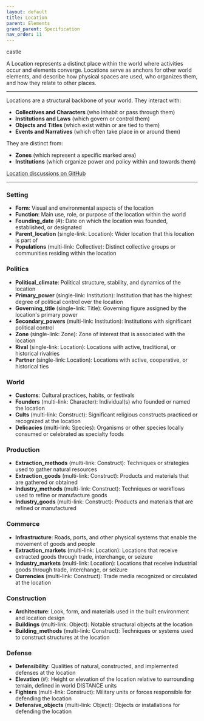 ```yaml
---
layout: default
title: Location
parent: Elements
grand_parent: Specification
nav_order: 11
---
```


<span class="material-symbols-outlined">castle</span>

A Location represents a distinct place within the world where activities occur and elements converge. Locations serve as anchors for other world elements, and describe how physical spaces are used, who organizes them, and how they relate to other places.

--- 
   
Locations are a structural backbone of your world. They interact with:

- **Collectives and Characters** (who inhabit or pass through them)
- **Institutions and Laws** (which govern or control them)
- **Objects and Titles** (which exist within or are tied to them)
- **Events and Narratives** (which often take place in or around them)

They are distinct from:

- **Zones** (which represent a specific marked area)
- **Institutions** (which organize power and policy within and towards them)

[Location discussions on GitHub](https://github.com/OnlyWorlds/OnlyWorlds/discussions/categories/location)

---
### Setting
- **Form**: Visual and environmental aspects of the location
- **Function**: Main use, role, or purpose of the location within the world
- **Founding_date** (#): Date on which the location was founded, established, or designated
- **Parent_location** (single-link: Location): Wider location that this location is part of
- **Populations** (multi-link: Collective): Distinct collective groups or communities residing within the location

### Politics
- **Political_climate**: Political structure, stability, and dynamics of the location
- **Primary_power** (single-link: Institution): Institution that has the highest degree of political control over the location
- **Governing_title** (single-link: Title): Governing figure assigned by the location's primary power
- **Secondary_powers** (multi-link: Institution): Institutions with significant political control
- **Zone** (single-link: Zone): Zone of interest that is associated with the location
- **Rival** (single-link: Location): Locations with active, traditional, or historical rivalries
- **Partner** (single-link: Location): Locations with active, cooperative, or historical ties

### World
- **Customs**: Cultural practices, habits, or festivals
- **Founders** (multi-link: Character): Individual(s) who founded or named the location
- **Cults** (multi-link: Construct): Significant religious constructs practiced or recognized at the location
- **Delicacies** (multi-link: Species): Organisms or other species locally consumed or celebrated as specialty foods

### Production
- **Extraction_methods** (multi-link: Construct): Techniques or strategies used to gather natural resources
- **Extraction_goods** (multi-link: Construct): Products and materials that are gathered or obtained
- **Industry_methods** (multi-link: Construct): Techniques or workflows used to refine or manufacture goods
- **Industry_goods** (multi-link: Construct): Products and materials that are refined or manufactured

### Commerce
- **Infrastructure**: Roads, ports, and other physical systems that enable the movement of goods and people
- **Extraction_markets** (multi-link: Location): Locations that receive extracted goods through trade, interchange, or seizure
- **Industry_markets** (multi-link: Location): Locations that receive industrial goods through trade, interchange, or seizure
- **Currencies** (multi-link: Construct): Trade media recognized or circulated at the location

### Construction
- **Architecture**: Look, form, and materials used in the built environment and location design
- **Buildings** (multi-link: Object): Notable structural objects at the location
- **Building_methods** (multi-link: Construct): Techniques or systems used to construct structures at the location

### Defense
- **Defensibility**: Qualities of natural, constructed, and implemented defenses at the location
- **Elevation** (#): Height or elevation of the location relative to surrounding terrain, defined in world DISTANCE units
- **Fighters** (multi-link: Construct): Military units or forces responsible for defending the location
- **Defensive_objects** (multi-link: Object): Objects or installations for defending the location

